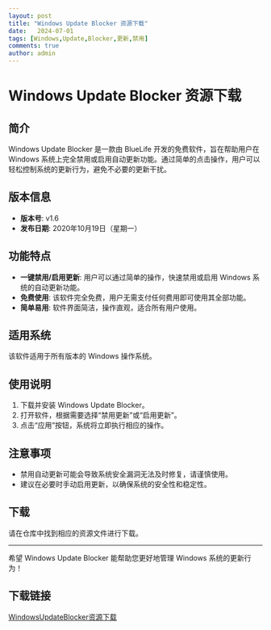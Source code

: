 ```yaml
---
layout: post
title: "Windows Update Blocker 资源下载"
date:   2024-07-01
tags: [Windows,Update,Blocker,更新,禁用]
comments: true
author: admin
---
```

# Windows Update Blocker 资源下载

## 简介
Windows Update Blocker 是一款由 BlueLife 开发的免费软件，旨在帮助用户在 Windows 系统上完全禁用或启用自动更新功能。通过简单的点击操作，用户可以轻松控制系统的更新行为，避免不必要的更新干扰。

## 版本信息
- **版本号**: v1.6
- **发布日期**: 2020年10月19日（星期一）

## 功能特点
- **一键禁用/启用更新**: 用户可以通过简单的操作，快速禁用或启用 Windows 系统的自动更新功能。
- **免费使用**: 该软件完全免费，用户无需支付任何费用即可使用其全部功能。
- **简单易用**: 软件界面简洁，操作直观，适合所有用户使用。

## 适用系统
该软件适用于所有版本的 Windows 操作系统。

## 使用说明
1. 下载并安装 Windows Update Blocker。
2. 打开软件，根据需要选择“禁用更新”或“启用更新”。
3. 点击“应用”按钮，系统将立即执行相应的操作。

## 注意事项
- 禁用自动更新可能会导致系统安全漏洞无法及时修复，请谨慎使用。
- 建议在必要时手动启用更新，以确保系统的安全性和稳定性。

## 下载
请在仓库中找到相应的资源文件进行下载。

---

希望 Windows Update Blocker 能帮助您更好地管理 Windows 系统的更新行为！

## 下载链接

[WindowsUpdateBlocker资源下载](https://pan.quark.cn/s/67af31459c2e)